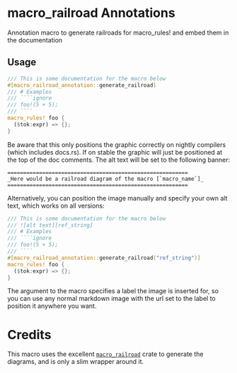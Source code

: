 # macro_railroad Annotations
Annotation macro to generate railroads for macro_rules! and embed them in the documentation

## Usage
```rs
/// This is some documentation for the macro below
#[macro_railroad_annotation::generate_railroad]
/// # Examples
/// ````ignore
/// foo!(5 + 5);
/// ````
macro_rules! foo {
  ($tok:expr) => {};
}
```

Be aware that this only positions the graphic correctly on nightly compilers (which includes docs.rs).
If on stable the graphic will just be positioned at the top of the doc comments.
The alt text will be set to the following banner:
```
=========================================================
_Here would be a railroad diagram of the macro [`macro_name`]_
=========================================================
```

Alternatively, you can position the image manually and specify your own alt text, which works on all versions:
```rs
/// This is some documentation for the macro below
/// ![alt text][ref_string]
/// # Examples
/// ````ignore
/// foo!(5 + 5);
/// ````
#[macro_railroad_annotation::generate_railroad("ref_string")]
macro_rules! foo {
  ($tok:expr) => {};
}
```

The argument to the macro specifies a label the image is inserted for, so you can use any normal markdown image with the url set to the label to position it anywhere you want.

# Credits
This macro uses the excellent [`macro_railroad`](https://crates.io/crates/macro_railroad) crate to generate the diagrams, and is only a slim wrapper around it.
